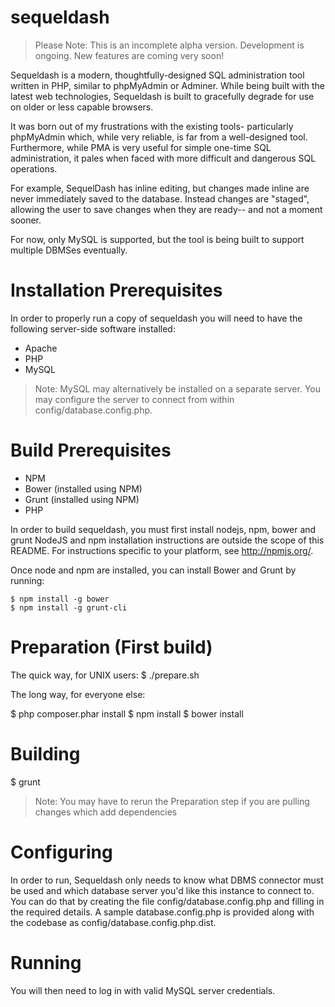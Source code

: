 sequeldash
==========

> Please Note: This is an incomplete alpha version. Development is ongoing. New features are coming very soon!

Sequeldash is a modern, thoughtfully-designed SQL administration tool written in PHP, similar to phpMyAdmin or Adminer.
While being built with the latest web technologies, Sequeldash is built to gracefully degrade for use on
older or less capable browsers.

It was born out of my frustrations with the existing tools- particularly phpMyAdmin which, while very reliable,
is far from a well-designed tool. Furthermore, while PMA is very useful for simple one-time SQL administration, it 
pales when faced with more difficult and dangerous SQL operations.

For example, SequelDash has inline editing, but changes made inline are never immediately saved to the database. Instead 
changes are "staged", allowing the user to save changes when they are ready-- and not a moment sooner.

For now, only MySQL is supported, but the tool is being built to support multiple DBMSes eventually.

Installation Prerequisites
===================
In order to properly run a copy of sequeldash you will need to have the following server-side software installed:

  * Apache
  * PHP
  * MySQL

> Note: MySQL may alternatively be installed on a separate server. You may configure the server to connect from within config/database.config.php.

Build Prerequisites
==========
  * NPM
  * Bower (installed using NPM)
  * Grunt (installed using NPM)
  * PHP

In order to build sequeldash, you must first install nodejs, npm, bower and grunt
NodeJS and npm installation instructions are outside the scope of this README. For instructions specific to your platform, see http://npmjs.org/.

Once node and npm are installed, you can install Bower and Grunt by running:

    $ npm install -g bower
    $ npm install -g grunt-cli

Preparation (First build)
========

The quick way, for UNIX users:
   $ ./prepare.sh

The long way, for everyone else:

   $ php composer.phar install
   $ npm install
   $ bower install

Building
========

   $ grunt

> Note: You may have to rerun the Preparation step if you are pulling changes which add dependencies

Configuring
===========

In order to run, Sequeldash only needs to know what DBMS connector must be used and which database server
you'd like this instance to connect to. You can do that by creating the file config/database.config.php and
filling in the required details. A sample database.config.php is provided along with the codebase as config/database.config.php.dist.

Running
=======

You will then need to log in with valid MySQL server credentials.
